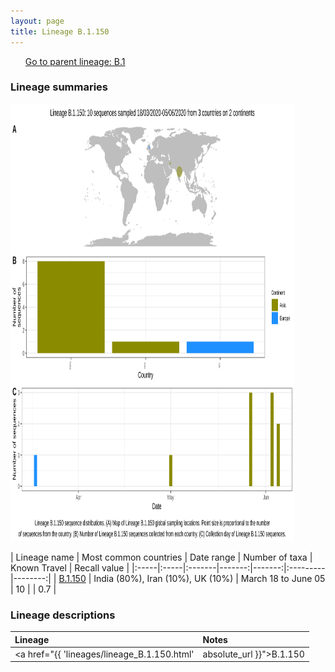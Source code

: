 ```yaml
---
layout: page
title: Lineage B.1.150
---
```




<p>
<ul class="actions small">
	 <a href="{{ 'lineages/lineage_B.1.html' | absolute_url }}" class="button special fit">Go to parent lineage: B.1</a>
</ul>
</p>
<h3> Lineage summaries</h3>

<img src="../assets/images/B.1.150.svg" alt="B.1.150 lineage summary figure" width="90%" height="700px" />


| Lineage name | Most common countries | Date range | Number of taxa | Known Travel | Recall value |
|:-----|:-----|:-------|-------:|-------:|:---------|--------:|
| <a href="{{ 'lineages/lineage_B.1.150.html' | absolute_url }}">B.1.150</a> | India (80%), Iran (10%), UK (10%) | March 18 to June 05 | 10 |  | 0.7 |

<h3>Lineage descriptions</h3>

| Lineage | Notes |
|:-----|:-----|
| <a href="{{ 'lineages/lineage_B.1.150.html' | absolute_url }}">B.1.150</a> | Indian lineage with very long branch Iran sequence |

